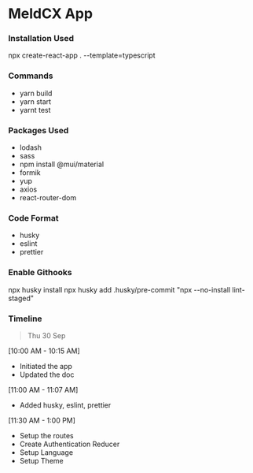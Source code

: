 # MeldCX App

### Installation Used

npx create-react-app . --template=typescript

### Commands

- yarn build
- yarn start
- yarnt test

### Packages Used

- lodash
- sass
- npm install @mui/material
- formik
- yup
- axios
- react-router-dom

### Code Format

- husky
- eslint
- prettier

### Enable Githooks

npx husky install
npx husky add .husky/pre-commit "npx --no-install lint-staged"

### Timeline

> Thu 30 Sep

[10:00 AM - 10:15 AM]

- Initiated the app
- Updated the doc

[11:00 AM - 11:07 AM]

- Added husky, eslint, prettier

[11:30 AM - 1:00 PM]

- Setup the routes
- Create Authentication Reducer
- Setup Language
- Setup Theme